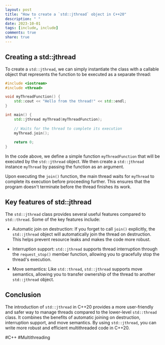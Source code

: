 ```yaml
---
layout: post
title: "How to create a `std::jthread` object in C++20"
description: " "
date: 2023-10-01
tags: [include, include]
comments: true
share: true
---
```


## Creating a std::jthread

To create a `std::jthread`, we can simply instantiate the class with a callable object that represents the function to be executed as a separate thread:

```cpp
#include <iostream>
#include <thread>

void myThreadFunction() {
    std::cout << "Hello from the thread!" << std::endl;
}

int main() {
    std::jthread myThread(myThreadFunction);
    
    // Waits for the thread to complete its execution
    myThread.join();
    
    return 0;
}
```

In the code above, we define a simple function `myThreadFunction` that will be executed by the `std::jthread` object. We then create a `std::jthread` instance `myThread` by passing the function as an argument.

Upon executing the `join()` function, the main thread waits for `myThread` to complete its execution before proceeding further. This ensures that the program doesn't terminate before the thread finishes its work.

## Key features of std::jthread

The `std::jthread` class provides several useful features compared to `std::thread`. Some of the key features include:

- Automatic join on destruction: If you forget to call `join()` explicitly, the `std::jthread` object will automatically join the thread on destruction. This helps prevent resource leaks and makes the code more robust.

- Interruption support: `std::jthread` supports thread interruption through the `request_stop()` member function, allowing you to gracefully stop the thread's execution.

- Move semantics: Like `std::thread`, `std::jthread` supports move semantics, allowing you to transfer ownership of the thread to another `std::jthread` object.

## Conclusion

The introduction of `std::jthread` in C++20 provides a more user-friendly and safer way to manage threads compared to the lower-level `std::thread` class. It combines the benefits of automatic joining on destruction, interruption support, and move semantics. By using `std::jthread`, you can write more robust and efficient multithreaded code in C++20.

#C++ #Multithreading